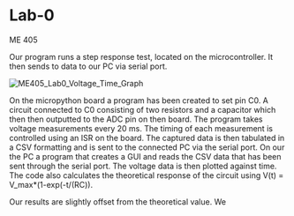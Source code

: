 # Lab-0
ME 405 

Our program runs a step response test, located on the microcontroller.
It then sends to data to our PC via serial port. 

![ME405_Lab0_Voltage_Time_Graph](https://github.com/alialauren1/Lab-0/assets/157066441/8ecfbebd-9b0b-4df4-8476-36fc024288a7)

On the micropython board a program has been created to set pin C0. A circuit connected to C0 consisting of two resistors and a capacitor which then then outputted to the ADC pin on then board. The program takes voltage measurements every 20 ms. The timing of each measurement is controlled using an ISR on the board. The captured data is then tabulated in a CSV formatting and is sent to the connected PC via the serial port. On our the PC a program that creates a GUI and reads the CSV data that has been sent through the serial port. The voltage data is then plotted against time. The code also calculates the theoretical response of the circuit using V(t) = V_max*(1-exp(-t/(RC)).

Our results are slightly offset from the theoretical value. We 

